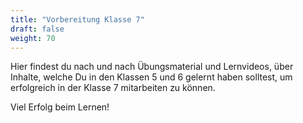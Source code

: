 ```yaml
---
title: "Vorbereitung Klasse 7"
draft: false
weight: 70
---
```


Hier findest du nach und nach Übungsmaterial und Lernvideos, über Inhalte, welche Du in den Klassen 5 und 6 gelernt haben solltest, um erfolgreich in der Klasse 7 mitarbeiten zu können.

Viel Erfolg beim Lernen!